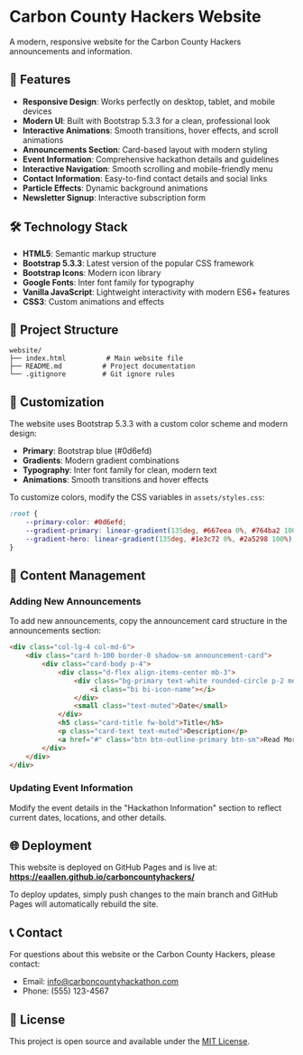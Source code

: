 # Carbon County Hackers Website

A modern, responsive website for the Carbon County Hackers announcements and information.

## 🚀 Features

- **Responsive Design**: Works perfectly on desktop, tablet, and mobile devices
- **Modern UI**: Built with Bootstrap 5.3.3 for a clean, professional look
- **Interactive Animations**: Smooth transitions, hover effects, and scroll animations
- **Announcements Section**: Card-based layout with modern styling
- **Event Information**: Comprehensive hackathon details and guidelines
- **Interactive Navigation**: Smooth scrolling and mobile-friendly menu
- **Contact Information**: Easy-to-find contact details and social links
- **Particle Effects**: Dynamic background animations
- **Newsletter Signup**: Interactive subscription form

## 🛠️ Technology Stack

- **HTML5**: Semantic markup structure
- **Bootstrap 5.3.3**: Latest version of the popular CSS framework
- **Bootstrap Icons**: Modern icon library
- **Google Fonts**: Inter font family for typography
- **Vanilla JavaScript**: Lightweight interactivity with modern ES6+ features
- **CSS3**: Custom animations and effects

## 📁 Project Structure

```
website/
├── index.html          # Main website file
├── README.md          # Project documentation
└── .gitignore         # Git ignore rules
```

## 🎨 Customization

The website uses Bootstrap 5.3.3 with a custom color scheme and modern design:
- **Primary**: Bootstrap blue (#0d6efd)
- **Gradients**: Modern gradient combinations
- **Typography**: Inter font family for clean, modern text
- **Animations**: Smooth transitions and hover effects

To customize colors, modify the CSS variables in `assets/styles.css`:
```css
:root {
    --primary-color: #0d6efd;
    --gradient-primary: linear-gradient(135deg, #667eea 0%, #764ba2 100%);
    --gradient-hero: linear-gradient(135deg, #1e3c72 0%, #2a5298 100%);
}
```

## 📝 Content Management

### Adding New Announcements

To add new announcements, copy the announcement card structure in the announcements section:

```html
<div class="col-lg-4 col-md-6">
    <div class="card h-100 border-0 shadow-sm announcement-card">
        <div class="card-body p-4">
            <div class="d-flex align-items-center mb-3">
                <div class="bg-primary text-white rounded-circle p-2 me-3">
                    <i class="bi bi-icon-name"></i>
                </div>
                <small class="text-muted">Date</small>
            </div>
            <h5 class="card-title fw-bold">Title</h5>
            <p class="card-text text-muted">Description</p>
            <a href="#" class="btn btn-outline-primary btn-sm">Read More</a>
        </div>
    </div>
</div>
```

### Updating Event Information

Modify the event details in the "Hackathon Information" section to reflect current dates, locations, and other details.

## 🌐 Deployment

This website is deployed on GitHub Pages and is live at:
**https://eaallen.github.io/carboncountyhackers/**

To deploy updates, simply push changes to the main branch and GitHub Pages will automatically rebuild the site.

## 📞 Contact

For questions about this website or the Carbon County Hackers, please contact:
- Email: info@carboncountyhackathon.com
- Phone: (555) 123-4567

## 📄 License

This project is open source and available under the [MIT License](LICENSE).